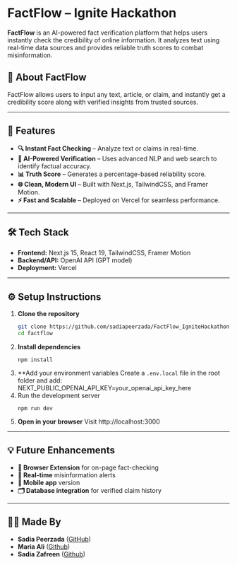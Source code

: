 # FactFlow – Ignite Hackathon

**FactFlow** is an AI-powered fact verification platform that helps users instantly check the credibility of online information. It analyzes text using real-time data sources and provides reliable truth scores to combat misinformation.

## 🧠 About FactFlow

FactFlow allows users to input any text, article, or claim, and instantly get a credibility score along with verified insights from trusted sources.

---

## 🚀 Features

- **🔍 Instant Fact Checking** – Analyze text or claims in real-time.  
- **🤖 AI-Powered Verification** – Uses advanced NLP and web search to identify factual accuracy.  
- **📊 Truth Score** – Generates a percentage-based reliability score.  
- **🌐 Clean, Modern UI** – Built with Next.js, TailwindCSS, and Framer Motion.  
- **⚡ Fast and Scalable** – Deployed on Vercel for seamless performance.  

---

## 🛠️ Tech Stack

- **Frontend:** Next.js 15, React 19, TailwindCSS, Framer Motion  
- **Backend/API:** OpenAI API (GPT model)  
- **Deployment:** Vercel  

---

## ⚙️ Setup Instructions

1. **Clone the repository**
   ```bash
   git clone https://github.com/sadiapeerzada/FactFlow_IgniteHackathon.git
   cd factflow

2. **Install dependencies**
   ```
   npm install

3. **Add your environment variables
   Create a `.env.local` file in the root folder and add:
   NEXT_PUBLIC_OPENAI_API_KEY=your_openai_api_key_here
4. Run the development server
   ```
   npm run dev

5. **Open in your browser**
   Visit http://localhost:3000

---

## 💡 Future Enhancements
- **🧩 Browser Extension** for on-page fact-checking
- **🔔 Real-time** misinformation alerts
- **📱 Mobile app** version
- **🗂️ Database integration** for verified claim history

----

## 👩‍💻 Made By
- **Sadia Peerzada** ([GitHub](https://github.com/sadiapeerzada)) 
- **Maria Ali** ([Github](https://github.com/mariaali111))
- **Sadia Zafreen** ([Github](https://github.com/sadia101-source))





